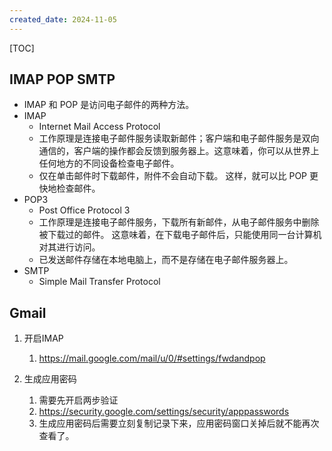 ```yaml
---
created_date: 2024-11-05
---
```


[TOC]



## IMAP POP SMTP
- IMAP 和 POP 是访问电子邮件的两种方法。 
- IMAP 
    - Internet Mail Access Protocol
    - 工作原理是连接电子邮件服务读取新邮件；客户端和电子邮件服务是双向通信的，客户端的操作都会反馈到服务器上。这意味着，你可以从世界上任何地方的不同设备检查电子邮件。
    - 仅在单击邮件时下载邮件，附件不会自动下载。 这样，就可以比 POP 更快地检查邮件。
- POP3
    - Post Office Protocol 3
    - 工作原理是连接电子邮件服务，下载所有新邮件，从电子邮件服务中删除被下载过的邮件。 这意味着，在下载电子邮件后，只能使用同一台计算机对其进行访问。
    - 已发送邮件存储在本地电脑上，而不是存储在电子邮件服务器上。
- SMTP
    - Simple Mail Transfer Protocol
## Gmail
1. 开启IMAP
    1. https://mail.google.com/mail/u/0/#settings/fwdandpop

2. 生成应用密码
    1. 需要先开启两步验证
    2. https://security.google.com/settings/security/apppasswords
    3. 生成应用密码后需要立刻复制记录下来，应用密码窗口关掉后就不能再次查看了。
